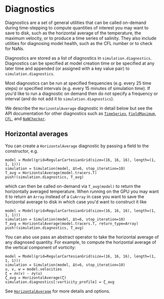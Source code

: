 # Diagnostics
Diagnostics are a set of general utilities that can be called on-demand during time-stepping to compute quantities of
interest you may want to save to disk, such as the horizontal average of the temperature, the maximum velocity, or to
produce a time series of salinity. They also include utilities for diagnosing model health, such as the CFL number or
to check for NaNs.

Diagnostics are stored as a list of diagnostics in `simulation.diagnostics`. Diagnostics can be specified at model creation
time or be specified at any later time and appended (or assigned with a key value pair) to `simulation.diagnostics`.

Most diagnostics can be run at specified frequencies (e.g. every 25 time steps) or specified intervals (e.g. every
15 minutes of simulation time). If you'd like to run a diagnostic on demand then do not specify a frequency or interval
(and do not add it to `simulation.diagnostics`).

We describe the `HorizontalAverage` diagnostic in detail below but see the API documentation for other diagnostics such
as [`TimeSeries`](@ref), [`FieldMaximum`](@ref), [`CFL`](@ref), and [`NaNChecker`](@ref).

## Horizontal averages
You can create a `HorizontalAverage` diagnostic by passing a field to the constructor, e.g.
```@example
model = Model(grid=RegularCartesianGrid(size=(16, 16, 16), length=(1, 1, 1)))
simulation = Simulation(model, Δt=6, stop_iteration=10)
T_avg = HorizontalAverage(model.tracers.T)
push!(simulation.diagnostics, T_avg)
```
which can then be called on-demand via `T_avg(model)` to return the horizontally averaged temperature. When running on
the GPU you may want it to return an `Array` instead of a `CuArray` in case you want to save the horizontal average to
disk in which case you'd want to construct it like
```@example
model = Model(grid=RegularCartesianGrid(size=(16, 16, 16), length=(1, 1, 1)))
simulation = Simulation(model, Δt=6, stop_iteration=10)
T_avg = HorizontalAverage(model.tracers.T, return_type=Array)
push!(simulation.diagnostics, T_avg)
```

You can also use pass an abstract operator to take the horizontal average of any diagnosed quantity. For example, to
compute the horizontal average of the vertical component of vorticity:
```@example
model = Model(grid=RegularCartesianGrid(size=(16, 16, 16), length=(1, 1, 1)))
simulation = Simulation(model, Δt=6, stop_iteration=10)
u, v, w = model.velocities
ζ = ∂x(v) - ∂y(u)
ζ_avg = HorizontalAverage(ζ)
simulation.diagnostics[:vorticity_profile] = ζ_avg
```

See [`HorizontalAverage`](@ref) for more details and options.
